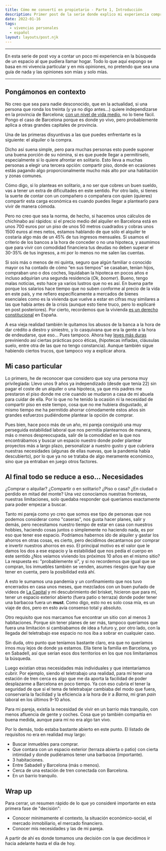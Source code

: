 ```yaml
---
title: Cómo me convertí en propietario - Parte 1, Introducción
description: Primer post de la serie donde explico mi experiencia comprando un inmueble
date: 2022-01-16
tags:
  - vivencias personales
  - español
layout: layouts/post.njk
---
```


---

En esta serie de post voy a contar un poco mi experiencia en la búsqueda de un espacio al que pudiera llamar hogar. Todo lo que aquí expongo se basa en mi vivencia particular y en mis opiniones, no pretendo que sea una guía de nada y las opiniones son mías y solo mías.

---

## Pongámonos en contexto

No creo que sea para nadie desconocido, que en la actualidad, si una persona que ronda los treinta (y ya no digo antes…) quiere independizarse en la provincia de Barcelona; [con un nivel de vida medio](https://www.ine.es/jaxiT3/Datos.htm?t=13928#!tabs-grafico), no lo tiene fácil. Pongo el caso de Barcelona porque es donde yo vivo, pero probablemente aplica a otras grandes capitales de provincia.

Una de las primeras disyuntivas a las que puedes enfrentarte es la siguiente: el alquiler o la compra.

Dicho así suena simple, pero para muchas personas esto puede suponer una buena porción de su nómina, si es que puede llegar a permitírselo, especialmente si lo quiere afrontar en solitario. Esto lleva a muchas personas a elegir una tercera opción: compartir piso, donde en ocasiones estás pagando algo proporcionalmente mucho más alto por una habitación y zonas comunes.

Cómo digo, si lo planteas en solitario, a no ser que cobres un buen sueldo, vas a tener un extra de dificultades en este sentido. Por otro lado, si tienes la suerte de contar con un compañero o compañera con quien (quieres) compartir esta carga económica es cuando puedes llegar a plantearlo para vivir de manera cómoda.

Pero no creo que sea la norma, de hecho, si hacemos unos cálculos de chichinabo así rápidos: si el precio medio del alquiler en Barcelona está en unos 700 euros por un piso de unos 50 metros cuadrados y cobras unos 1500 euros al mes netos, estamos hablando de que sólo el alquiler te costaría algo más de un 45% de tus ingresos mensuales. Si usamos el criterio de los bancos a la hora de conceder o no una hipoteca, y asumimos que para vivir con comodidad financiera tus deudas no deben superar el 30-35% de tus ingresos, a mi por lo menos no me salen las cuentas.

Si sois más o menos de mi quinta, seguro que algún familiar o conocido mayor os ha contado de cómo “en sus tiempos” se casaban, tenían hijos, compraban uno o dos coches, liquidaban la hipoteca en pocos años e incluso adquirían una segunda residencia (*Ok, boomer*).
Bueno, tengo malas noticias, esto hace ya varios lustros que no es así. En buena parte porque los salarios hace tiempo que no suben conforme al precio de la vida en este país, y me refiero específicamente a mercados de bienes esenciales como es la vivienda que vuelve a estar en cifras muy similares a las que había antes de la crisis (aunque esto tiene truco, pero lo explicaré en post posteriores). Por cierto, recordemos que la vivienda [es un derecho constitucional](https://app.congreso.es/consti/constitucion/indice/titulos/articulos.jsp?ini=47&tipo=2#:~:text=Todos%20los%20espa%C3%B1oles%20tienen%20derecho,general%20para%20impedir%20la%20especulaci%C3%B3n.) en España.

A esa vieja realidad también le quitamos los abusos de la banca a la hora de dar crédito a diestro y siniestro, y lo casquivana que era la gente a la hora de endeudarse, que eso… Pues tampoco. Ahora hay [leyes más duras](https://www.boe.es/buscar/doc.php?id=BOE-A-2019-3814) previniendo así ciertas prácticas poco éticas, (hipotecas infladas, cláusulas suelo, entre otra de las que no tengo constancia).
Aunque también sigue habiendo ciertos trucos, que tampoco voy a explicar ahora.

## Mi caso particular

Lo primero, he de reconocer que considero que soy una persona muy privilegiada: Llevo unos 9 años ya independizado (desde que tenía 22) sin pagar el coste de un alquiler o una hipoteca, ya que mis padres me prestaron el piso donde me crie cuando se mudaron a casa de mi abuela para cuidar de ella. Por lo que no he tenido la ocasión ni la necesidad de compartir piso en este tiempo, cosa que no me hubiera disgustado, al mismo tiempo me ha permitido ahorrar cómodamente estos años sin grandes esfuerzos pudiéndome plantear la opción de comprar.

Pues bien, hace poco más de un año, mi pareja consiguió una muy perseguida estabilidad laboral que nos permitía plantearnos de manera, más o menos despreocupada, salir de la comodidad en la que nos encontrábamos y buscar un espacio nuestro donde poder plantear proyectos más a largo plazo, personalizar a nuestro gusto y que cubriera nuestras necesidades (algunas de ellas nuevas, que la pandemia había descubierto), por lo que ya no se trataba de algo meramente económico, sino que ya entraban en juego otros factores.

## Al final todo se reduce a eso… Necesidades

¿Comprar o alquilar? ¿Compartir o en solitario? ¿Piso o casa? ¿En ciudad o perdido en mitad del monte? Una vez conocíamos nuestras fronteras, nuestras limitaciones, solo quedaba responder qué queríamos exactamente para poder empezar a buscar.

Tanto mi pareja como yo creo que somos ese tipo de personas que nos podemos considerar como "caseras", nos gusta hacer planes, salir y demás, pero necesitamos nuestro tiempo de estar en casa con nuestros hobbies, haciendo cosas juntos o simplemente no haciendo nada, es por eso que tener ese espacio. Podríamos habernos ido de alquiler y gastar los ahorros en otras cosas, es cierto, pero decidimos decantarnos por comprar e invertir nuestros ahorros en eso. El principal motivo es el valor que le damos los dos a ese espacio y la estabilidad que nos pedía el cuerpo en este sentido ¿Nos veíamos viviendo los próximos 10 años en el mismo sitio? La respuesta es: "probablemente sí", y si no recordemos que igual que se compran, los inmuebles también se venden, asumes riesgos que hay que tener en cuenta, pero la posibilidad está ahí.

A esto le sumamos una pandemia y un confinamiento que nos tuvo encerrados en casa unos meses, que mezclados con un buen puñado de videos de [La Capital](https://www.youtube.com/channel/UCEwl20VxZ3AwOgiKMZtI1GQ) y mi descubrimiento del brisket, hicieron que para mí, tener un espacio exterior abierto (fuera patio o terraza) donde poder tener una barbacoa fuera un **must**. Como digo, esto no es solo cosa mía, es un viaje de dos, pero en esto avía consenso total y absoluto.

Otro requisito que nos marcamos fue encontrar un sitio con al menos 3 habitaciones. Porque sin tener planes de ser más, tampoco queríamos que fuera una limitación si cambiabamos de idea a futuro y, por otro lado, con la llegada del teletrabajo ese espacio no nos iba a sobrar en cualquier caso.

Sin duda, otro punto que teníamos bastante claro, era que no queríamos irnos muy lejos de donde ya estamos. Ella tiene la familia en Barcelona, yo en Sabadell, así que serían esos dos territorios en los que nos limitaríamos la búsqueda.

Luego existían otras necesidades más individuales y que intentaríamos cubrir. Por ejemplo, siendo el teletrabajo una realidad, para mí tener una estación de tren cerca es algo que me da aporta la facilidad de poder desplazarme a Barcelona en poco tiempo.
Ya con eso cubría el tener la seguridad de que si el tema de teletrabajar cambiaba del modo que fuera, conservaría la facilidad y la eficiencia a la hora de ir a *Barna*, mi gran *pain* laboral en los últimos 9-10 años.

Para mi pareja, existía la necesidad de vivir en un barrio más tranquilo, con menos afluencia de gente y coches. Cosa que yo también compartía en buena medida, aunque para mí no era algo tan vivo.

Por lo demás, todo estaba bastante abierto en este punto. El listado de requisitos no era en realidad muy largo:

- Buscar inmuebles para comprar.
- Que contara con un espacio exterior (terraza abierta o patio) con cierta intimidad y donde pudiéramos tener una barbacoa (importante).
- 3 habitaciones.
- Entre Sabadell y Barcelona (más o menos).
- Cerca de una estación de tren conectada con Barcelona.
- En un barrio tranquilo.

## Wrap up

Para cerrar, un resumen rápido de lo que yo consideré importante en esta primera fase de "decisión":

* Conocer mínimamente el contexto, la situación económico-social, el mercado inmobiliario, el mercado financiero.
* Conocer mis necesidades y las de mi pareja.

A partir de ahí es donde tomamos una decisión con la que decidimos ir hacia adelante hasta el día de hoy.